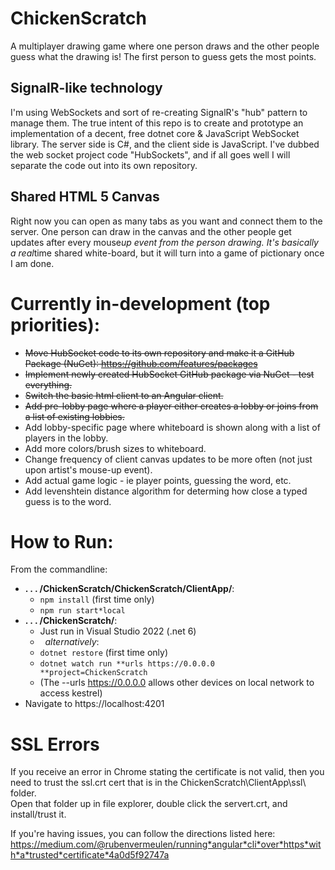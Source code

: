 # ChickenScratch

A multiplayer drawing game where one person draws and the other people guess what the drawing is! The first person to guess gets the most points.

## SignalR-like technology

I'm using WebSockets and sort of re-creating SignalR's "hub" pattern to manage them. The true intent of this repo is to create and prototype an implementation of a decent, free dotnet core & JavaScript WebSocket library. The server side is C#, and the client side is JavaScript. I've dubbed the web socket project code "HubSockets", and if all goes well I will separate the code out into its own repository.

## Shared HTML 5 Canvas

Right now you can open as many tabs as you want and connect them to the server. One person can draw in the canvas and the other people get updates after every mouse*up event from the person drawing. It's basically a real*time shared white-board, but it will turn into a game of pictionary once I am done.

# Currently in-development (top priorities):

- ~~Move HubSocket code to its own repository and make it a GitHub Package (NuGet): https://github.com/features/packages~~
- ~~Implement newly created HubSocket GitHub package via NuGet - test everything.~~
- ~~Switch the basic html client to an Angular client.~~
- ~~Add pre-lobby page where a player either creates a lobby or joins from a list of existing lobbies.~~
- Add lobby-specific page where whiteboard is shown along with a list of players in the lobby.
- Add more colors/brush sizes to whiteboard.
- Change frequency of client canvas updates to be more often (not just upon artist's mouse-up event).
- Add actual game logic - ie player points, guessing the word, etc.
- Add levenshtein distance algorithm for determing how close a typed guess is to the word.

# How to Run:

From the commandline:

- **. . . /ChickenScratch/ChickenScratch/ClientApp/**:
  - `npm install` (first time only)
  - `npm run start*local`
- **. . . /ChickenScratch/**:
  - Just run in Visual Studio 2022 (.net 6)
  - &nbsp;&nbsp;_alternatively_:
  - `dotnet restore` (first time only)
  - `dotnet watch run **urls https://0.0.0.0 **project=ChickenScratch `
  - (The --urls https://0.0.0.0 allows other devices on local network to access kestrel)
- Navigate to https://localhost:4201

# SSL Errors
 
If you receive an error in Chrome stating the certificate is not valid, then you need to trust the ssl.crt cert that is in the ChickenScratch\ClientApp\ssl\ folder.  
Open that folder up in file explorer, double click the servert.crt, and install/trust it.

If you're having issues, you can follow the directions listed here: https://medium.com/@rubenvermeulen/running*angular*cli*over*https*with*a*trusted*certificate*4a0d5f92747a
